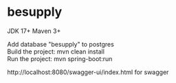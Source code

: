 # besupply

JDK 17+
Maven 3+

Add database "besupply" to postgres  
Build the project: mvn clean install  
Run the project: mvn spring-boot:run  

http://localhost:8080/swagger-ui/index.html for swagger
